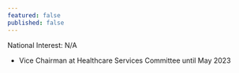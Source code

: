 ```yaml
---
featured: false
published: false
---
```

National Interest: N/A

* Vice Chairman at Healthcare Services Committee until May 2023	